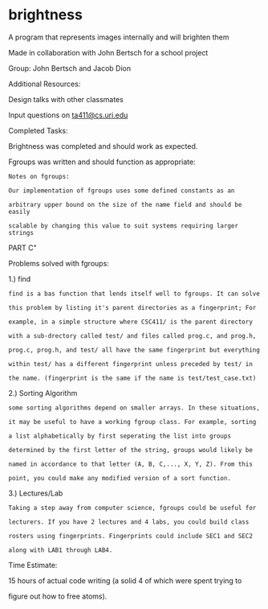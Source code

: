 # brightness
A program that represents images internally and will brighten them

Made in collaboration with John Bertsch for a school project

Group: John Bertsch and Jacob Dion


Additional Resources:

Design talks with other classmates

Input questions on ta411@cs.uri.edu


Completed Tasks:

Brightness was completed and should work as expected.

Fgroups was written and should function as appropriate:

	Notes on fgroups:

	Our implementation of fgroups uses some defined constants as an

	arbitrary upper bound on the size of the name field and should be easily

	scalable by changing this value to suit systems requiring larger strings


PART C"


Problems solved with fgroups:

1.) find

	find is a bas function that lends itself well to fgroups. It can solve

	this problem by listing it's parent directories as a fingerprint; For 

	example, in a simple structure where CSC411/ is the parent directory

	with a sub-drectory called test/ and files called prog.c, and prog.h,

	prog.c, prog.h, and test/ all have the same fingerprint but everything

	within test/ has a different fingerprint unless preceded by test/ in

	the name. (fingerprint is the same if the name is test/test_case.txt)


2.) Sorting Algorithm

	some sorting algorithms depend on smaller arrays. In these situations,

	it may be useful to have a working fgroup class. For example, sorting

	a list alphabetically by first seperating the list into groups

	determined by the first letter of the string, groups would likely be

	named in accordance to that letter (A, B, C,..., X, Y, Z). From this

	point, you could make any modified version of a sort function.


3.) Lectures/Lab

	Taking a step away from computer science, fgroups could be useful for

	lecturers. If you have 2 lectures and 4 labs, you could build class

	rosters using fingerprints. Fingerprints could include SEC1 and SEC2

	along with LAB1 through LAB4.


Time Estimate: 

15 hours of actual code writing (a solid 4 of which were spent trying to 

figure out how to free atoms).
